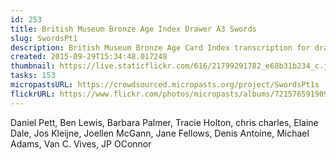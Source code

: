 ```yaml
---
id: 253
title: British Museum Bronze Age Index Drawer A3 Swords
slug: SwordsPt1
description: British Museum Bronze Age Card Index transcription for drawer A3
created: 2015-09-29T15:34:48.017248
thumbnail: https://live.staticflickr.com/616/21799291782_e68b31b234_c.jpg
tasks: 153
micropastsURL: https://crowdsourced.micropasts.org/project/SwordsPt1s
flickrURL: https://www.flickr.com/photos/micropasts/albums/72157659190920586
---
```

Daniel Pett, Ben Lewis, Barbara Palmer, Tracie Holton, chris charles, Elaine Dale, Jos Kleijne, Joellen McGann, Jane Fellows, Denis Antoine, Michael Adams, Van C. Vives, JP OConnor
